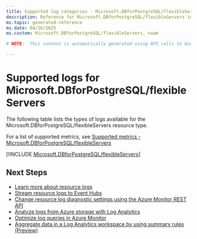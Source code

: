 ```yaml
---
title: Supported log categories - Microsoft.DBforPostgreSQL/flexibleServers
description: Reference for Microsoft.DBforPostgreSQL/flexibleServers in Azure Monitor Logs.
ms.topic: generated-reference
ms.date: 04/16/2025
ms.custom: Microsoft.DBforPostgreSQL/flexibleServers, naam

# NOTE:  This content is automatically generated using API calls to Azure. Any edits made on these files will be overwritten in the next run of the script. 

---
```





# Supported logs for Microsoft.DBforPostgreSQL/flexibleServers  
The following table lists the types of logs available for the Microsoft.DBforPostgreSQL/flexibleServers resource type.
  
  
  
For a list of supported metrics, see [Supported metrics - Microsoft.DBforPostgreSQL/flexibleServers](../supported-metrics/microsoft-dbforpostgresql-flexibleservers-metrics.md)  
  

  
[!INCLUDE [Microsoft.DBforPostgreSQL/flexibleServers](~/reusable-content/ce-skilling/azure/includes/azure-monitor/reference/logs/microsoft-dbforpostgresql-flexibleservers-logs-include.md)]  
  

## Next Steps

* [Learn more about resource logs](/azure/azure-monitor/essentials/platform-logs-overview)
* [Stream resource logs to Event Hubs](/azure/azure-monitor/essentials/resource-logs#send-to-azure-event-hubs)
* [Change resource log diagnostic settings using the Azure Monitor REST API](/rest/api/monitor/diagnosticsettings)
* [Analyze logs from Azure storage with Log Analytics](/azure/azure-monitor/essentials/resource-logs#send-to-log-analytics-workspace)
* [Optimize log queries in Azure Monitor](/azure/azure-monitor/logs/query-optimization)
* [Aggregate data in a Log Analytics workspace by using summary rules (Preview)](/azure/azure-monitor/logs/summary-rules)